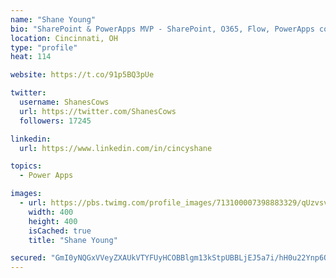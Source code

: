 ```yaml
---
name: "Shane Young"
bio: "SharePoint & PowerApps MVP - SharePoint, O365, Flow, PowerApps consulting? @PowerApps911 | Pure Snark? You found it."
location: Cincinnati, OH
type: "profile"
heat: 114

website: https://t.co/91p5BQ3pUe

twitter:
  username: ShanesCows
  url: https://twitter.com/ShanesCows
  followers: 17245

linkedin:
  url: https://www.linkedin.com/in/cincyshane

topics:
  - Power Apps

images:
  - url: https://pbs.twimg.com/profile_images/713100007398883329/qUzvsvQ3_400x400.jpg
    width: 400
    height: 400
    isCached: true
    title: "Shane Young"

secured: "GmI0yNQGxVVeyZXAUkVTYFUyHCOBBlgm13kStpUBBLjEJ5a7i/hH0u22Ynp6QbtM6G719de3KCRDkLpIbASNcs/jS0lAvSMVFliZORNdDGxis6a2drvvoaaDnQWO7EpGgn0BYs3yG9o+iPgnlvvdrm+rEIdCIW2g3kotgyS88zvtU+pW/mhk6vAdD0fm72t/v9DTjP0uzSpqkgJCfsUIM4khRlFQEOyL89v45ILyCJ8ym9YOHs5ZnwXjPdqNW5UKGQ/W6RgGFuNhH9VuIrwnpk1S+ZtSyy8tcb8gF/qfNuDiHtbaXR8UjGsBKfuBQkFcovT7xZFqmTdEfBfbm/SZYZDwhEk6GvZMIAeUkSYFabDK/mgzhTNoRkml5E2iPZr1qoPnc+lg6Z22XCFa42ZT0MvTW/Xkjiy/0Y01yvsl5FI=;ux7VUODSVzVmxj3S9A/Nuw=="
---
```


